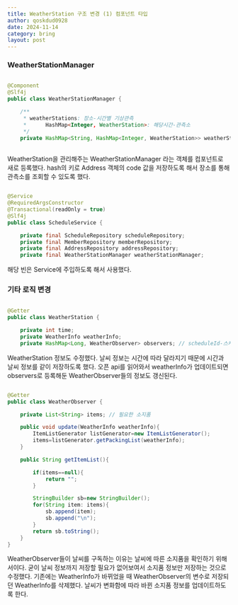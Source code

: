 ```yaml
---
title: WeatherStation 구조 변경 (1) 컴포넌트 타입
author: qoskdud0928
date: 2024-11-14
category: bring
layout: post
---
```


### WeatherStationManager


```java

@Component
@Slf4j
public class WeatherStationManager {

    /**
     * weatherStations: 장소-시간별 기상관측
     *      HashMap<Integer, WeatherStation>: 해당시간-관측소
     */
    private HashMap<String, HashMap<Integer, WeatherStation>> weatherStations=new HashMap<>();
    

```

WeatherStation을 관리해주는 WeatherStationManager 라는 객체를 컴포넌트로 새로 등록했다.
hash의 키로 Address 객체의 code 값을 저장하도록 해서
장소를 통해 관측소를 조회할 수 있도록 했다.


```java

@Service
@RequiredArgsConstructor
@Transactional(readOnly = true)
@Slf4j
public class ScheduleService {

    private final ScheduleRepository scheduleRepository;
    private final MemberRepository memberRepository;
    private final AddressRepository addressRepository;
    private final WeatherStationManager weatherStationManager;

```

해당 빈은 Service에 주입하도록 해서 사용했다.


### 기타 로직 변경


```java

@Getter
public class WeatherStation {

    private int time;
    private WeatherInfo weatherInfo;
    private HashMap<Long, WeatherObserver> observers; // scheduleId-스케줄 구독자 쌍

```


WeatherStation 정보도 수정했다. 
날씨 정보는 시간에 따라 달라지기 때문에 시간과 날씨 정보를 같이 저장하도록 했다.
오픈 api를 읽어와서 weatherInfo가 업데이트되면 observers로 등록해둔 
WeatherObserver들의 정보도 갱신된다. 


```java

@Getter
public class WeatherObserver {

    private List<String> items; // 필요한 소지품

    public void update(WeatherInfo weatherInfo){
        ItemListGenerator listGenerator=new ItemListGenerator();
        items=listGenerator.getPackingList(weatherInfo);
    }

    public String getItemList(){

        if(items==null){
            return "";
        }

        StringBuilder sb=new StringBuilder();
        for(String item: items){
            sb.append(item);
            sb.append("\n");
        }
        return sb.toString();
    }
}

```

WeatherObserver들이 날씨를 구독하는 이유는 날씨에 따른 소지품을 확인하기 위해서이다.
굳이 날씨 정보까지 저장할 필요가 없어보여서 소지품 정보만 저장하는 것으로 수정했다.
기존에는 WeatherInfo가 바뀌었을 때 WeatherObserver의 변수로 저장되던 WeatherInfo를 삭제했다.
날씨가 변화함에 따라 바뀐 소지품 정보를 업데이트하도록 한다.

